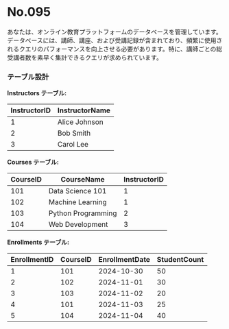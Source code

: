# No.095

あなたは、オンライン教育プラットフォームのデータベースを管理しています。データベースには、講師、講座、および受講記録が含まれており、頻繁に使用されるクエリのパフォーマンスを向上させる必要があります。特に、講師ごとの総受講者数を素早く集計できるクエリが求められています。

### テーブル設計

**Instructors テーブル:**

| InstructorID | InstructorName |
|--------------|----------------|
| 1            | Alice Johnson  |
| 2            | Bob Smith      |
| 3            | Carol Lee      |

**Courses テーブル:**

| CourseID | CourseName         | InstructorID |
|----------|---------------------|--------------|
| 101      | Data Science 101   | 1            |
| 102      | Machine Learning   | 1            |
| 103      | Python Programming | 2            |
| 104      | Web Development    | 3            |

**Enrollments テーブル:**

| EnrollmentID | CourseID | EnrollmentDate | StudentCount |
|--------------|----------|----------------|--------------|
| 1            | 101      | 2024-10-30     | 50           |
| 2            | 102      | 2024-11-01     | 30           |
| 3            | 103      | 2024-11-02     | 20           |
| 4            | 101      | 2024-11-03     | 25           |
| 5            | 104      | 2024-11-04     | 40           |
